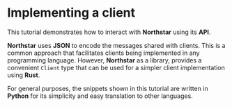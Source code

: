 # Implementing a client

This tutorial demonstrates how to interact with **Northstar** using its **API**.

**Northstar** uses **JSON** to encode the messages shared with clients. This is
a common approach that facilitates clients being implemented in any programming
language.  However, **Northstar** as a library, provides a convenient `Client`
type that can be used for a simpler client implementation using **Rust**.

For general purposes, the snippets shown in this tutorial are
written in **Python** for its simplicity and easy translation to other
languages.

